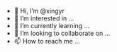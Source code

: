 - 👋 Hi, I’m @xingyr
- 👀 I’m interested in ...
- 🌱 I’m currently learning ...
- 💞️ I’m looking to collaborate on ...
- 📫 How to reach me ...

<!---
xingyr/xingyr is a ✨ special ✨ repository because its `README.md` (this file) appears on your GitHub profile.
You can click the Preview link to take a look at your changes.
--->
